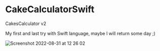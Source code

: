 # CakeCalculatorSwift

CakesCalculator v2

My first and last try with Swift language, maybe I will return some day ;)


![Screenshot 2022-08-31 at 12 26 02](https://user-images.githubusercontent.com/77541683/187658038-07e6dac5-9979-4109-91fb-697dcbcc42c6.png)
